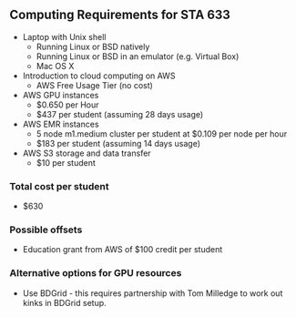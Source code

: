 Computing Requirements for STA 633
----------------------------------------

* Laptop with Unix shell
    * Running Linux or BSD natively
    * Running Linux or BSD in an emulator (e.g. Virtual Box)
    * Mac OS X
* Introduction to cloud computing on AWS
    * AWS Free Usage Tier (no cost)
* AWS GPU instances
    * $0.650 per Hour
	* $437 per student (assuming 28 days usage)
* AWS EMR instances
    * 5 node m1.medium cluster per student at $0.109 per node per hour
	* $183 per student (assuming 14 days usage)
* AWS S3 storage and data transfer
    * $10 per student

### Total cost per student
* $630

### Possible offsets
* Education grant from AWS of $100 credit per student

### Alternative options for GPU resources

* Use BDGrid - this requires partnership with Tom Milledge to work out kinks in BDGrid setup.
